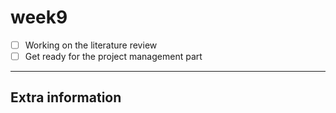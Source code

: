 # week9

- [ ] Working on the literature review
- [ ] Get ready for the project management part
---
## Extra information
